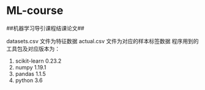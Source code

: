 # ML-course
##机器学习导引课程结课论文##

datasets.csv 文件为特征数据
actual.csv 文件为对应的样本标签数据
程序用到的工具包及对应版本为：
  1. scikit-learn 0.23.2
  2. numpy 1.19.1
  3. pandas 1.1.5
  4. python 3.6
